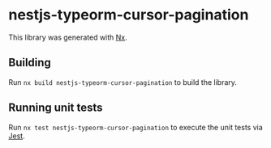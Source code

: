 # nestjs-typeorm-cursor-pagination

This library was generated with [Nx](https://nx.dev).

## Building

Run `nx build nestjs-typeorm-cursor-pagination` to build the library.

## Running unit tests

Run `nx test nestjs-typeorm-cursor-pagination` to execute the unit tests via [Jest](https://jestjs.io).
